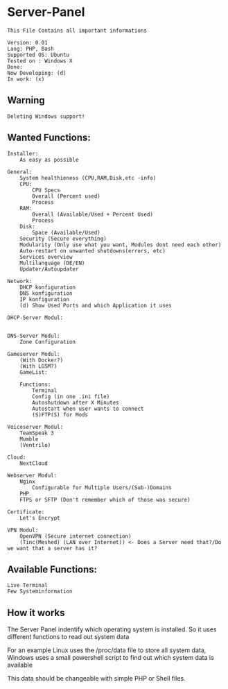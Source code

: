 # Server-Panel
	This File Contains all important informations
	
	Version: 0.01
	Lang: PHP, Bash
	Supported OS: Ubuntu
	Tested on : Windows X
	Done: 
	Now Developing: (d)
	In work: (x)

## Warning
	Deleting Windows support!
	
## Wanted Functions:
	Installer:
		As easy as possible

	General:
		System healthieness (CPU,RAM,Disk,etc -info)
		CPU:
			CPU Specs
			Overall (Percent used)
			Process
		RAM:
			Overall (Available/Used + Percent Used)
			Process
		Disk:
			Space (Available/Used)
		Security (Secure everything)
		Modularity (Only use what you want, Modules dont need each other)
		Auto-restart on unwanted shutdowns(errors, etc)
		Services overview
		Multilanguage (DE/EN)
		Updater/Autoupdater

	Network:
		DHCP konfiguration
		DNS konfiguration
		IP konfiguration
		(d)	Show Used Ports and which Application it uses

	DHCP-Server Modul:
	
	
	DNS-Server Modul:
		Zone Configuration

	Gameserver Modul:
		(With Docker?)
		(With LGSM?)
		GameList:
		
		Functions:
			Terminal
			Config (in one .ini file)
			Autoshutdown after X Minutes
			Autostart when user wants to connect
			(S)FTP(S) for Mods

	Voiceserver Modul:
		TeamSpeak 3
		Mumble
		(Ventrilo)

	Cloud:
		NextCloud

	Webserver Modul:
		Nginx
			Configurable for Multiple Users/(Sub-)Domains
		PHP
		FTPS or SFTP (Don't remember which of those was secure)

	Certificate:
		Let's Encrypt

	VPN Modul:
		OpenVPN (Secure internet connection)
		(Tinc(Meshed) (LAN over Internet)) <- Does a Server need that?/Do we want that a server has it?

## Available Functions:
	Live Terminal
	Few Systeminformation



## How it works
The Server Panel indentify which operating system is installed.
So it uses different functions to read out system data

For an example Linux uses the /proc/data file to store all 
system data, Windows uses a small powershell script to find
out which system data is available

This data should be changeable with simple PHP or Shell files.

